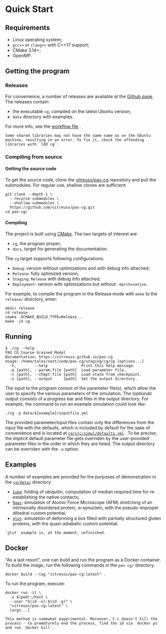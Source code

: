 # Quick Start

## Requirements

- Linux operating system;
- `gcc++` or `clang++` with C++17 support;
- CMake 3.14+;
- OpenMP.

## Getting the program

### Releases

For convenience, a number of releases are available at
the [Github page](https://github.com/vitreusx/pas-cg/releases). The releases
contain:

- the executable `cg`, compiled on the latest Ubuntu version;
- `data` directory with examples.

For more info, see
the [workflow file](https://github.com/vitreusx/pas-cg/blob/main/.github/workflows/create-release.yml)
.

```{warning}
Some shared libraries may not have the same name as on the Ubuntu machine, resulting in an error. To fix it, check the offending libraries with `ldd cg`.
```

### Compiling from source

#### Getting the source code

To get the source code, clone
the [vitreusx/pas-cg](https://github.com/vitreusx/pas-cg) repository and pull
the submodules. For regular use, shallow clones are sufficient:

```shell
git clone --depth 1 \
  --recurse-submodules \
  --shallow-submodules \
  https://github.com/vitreusx/pas-cg.git
cd pas-cg/
```

#### Compiling

The project is built using [CMake](https://cmake.org/). The two targets of
interest are:

- `cg`, the program proper;
- `docs`, target for generating the documentation.

The `cg` target supports following configurations:

- `Debug`: version without optimizations and with debug info attached;
- `Release`: fully optimized version;
- `Staging`: `Release` with debug info attached;
- `Deployment`: version with optimizations but without `-march=native`.

For example, to compile the program in the Release mode with `make` to
the `release/` directory, enter:

```shell
mkdir release
cd release
cmake -DCMAKE_BUILD_TYPE=Release ..
make -j4 cg
```

## Running

```
$ ./cg --help
PAS CG Coarse Grained Model
Documentation: https://vitreusx.github.io/pas-cg
Usage: /home/talos/next/code/pas-cg/staging/cg/cg [options...]
  -h,        --help               Print this help message.
  -p [path], --param-file [path]  Load parameter file.
  -c [path], --chkpt-file [path]  Load state from checkpoint.
  -o [path], --output     [path]  Set the output directory.
```

The input to the program consist of the parameter file(s), which allow the user
to specify the various parameters of the simulation. The (optional) output
consists of a progress bar and files in the output directory. For example, the
command to run an example simulation could look like:

```shell
./cg -p data/${example}/inputfile.yml
```

The provided parameter/input files contain only the differences from the input
file with the defaults, which is included by default for the sake of convenience
and is located
at [`cg/src/simul/defaults.yml`](https://github.com/vitreusx/pas-cg/blob/main/cg/src/simul/default.yml)
. To be precise, the implicit default parameter file gets overriden by the
user-provided parameter files in the order in which they are listed. The output
directory can be overriden with the `-o` option.

## Examples

A number of examples are provided for the purposes of demonstration in
the [`cg/data/`](https://github.com/vitreusx/pas-cg/tree/main/cg/data)
directory.

- [`1ubq`](https://github.com/vitreusx/pas-cg/tree/main/cg/data/1ubq): folding
  of ubiquitin, computation of median required time for re-establishing the
  native contacts;
- [`9aac`](https://github.com/vitreusx/pas-cg/tree/main/cg/data/9aac):
  simulation of Atomic Force Microscope (AFM) stretching of an intrinsically
  disordered protein, $\alpha$-synuclein, with the pseudo-improper dihedral
  custom potential;
- [`glut`](https://github.com/vitreusx/pas-cg/tree/main/cg/data/1ubq):
  simulation of deforming a box filled with partially structured gluten
  proteins, with the quasi-adiabatic custom potential.

```{warning}
`glut` example is, at the moment, unfinished.
```

## Docker

"As a last resort", one can build and run the program as a Docker container. To
build the image, run the following commands in the `pas-cg/` directory:

```shell
docker build --tag "vitreusx/pas-cg:latest" .
```

To run the program, execute:

```shell
docker run -it \
  -v $(pwd):/host \
  --user "$(id -u):$(id -g)" \
  "vitreusx/pas-cg:latest" \
  [args...]
```

```{warning}
This method is somewhat experimental. Moreover, C-c doesn't kill the process - to prematurely end the process, find the id via `docker ps` and run `docker kill`.
```